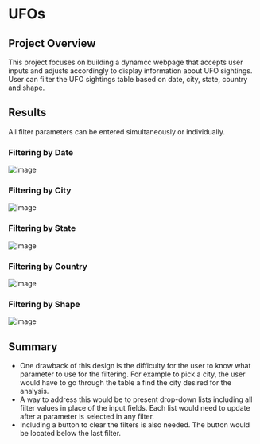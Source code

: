 # UFOs

## Project Overview
This project focuses on building a dynamcc webpage that accepts user inputs and adjusts accordingly to display information about UFO sightings. User can filter the UFO sightings table based on date, city, state, country and shape. 

## Results

All filter parameters can be entered simultaneously or individually.

### Filtering by Date

![image](https://user-images.githubusercontent.com/88639467/139555139-988fdc0c-023e-4ace-ba25-74ca05069669.png)

### Filtering by City

![image](https://user-images.githubusercontent.com/88639467/139555159-bc106652-20ab-4be5-9338-4fa1febfcafe.png)

### Filtering by State

![image](https://user-images.githubusercontent.com/88639467/139555184-5d59db77-c134-4a69-bf7c-f43f9c59e318.png)

### Filtering by Country

![image](https://user-images.githubusercontent.com/88639467/139555210-13a0dbcc-b915-48af-8ce9-c787e42795f6.png)

### Filtering by Shape

![image](https://user-images.githubusercontent.com/88639467/139555227-bcc507f3-b7a5-4825-a29f-be375aca5302.png)



## Summary
- One drawback of this design is the difficulty for the user to know what parameter to use for the filtering. For example to pick a city, the user would have to go through the table a find the city desired for the analysis.
- A way to address this would be to present drop-down lists including all filter values in place of the input fields.
Each list would need to update after a parameter is selected in any filter.
- Including a button to clear the filters is also needed. The button would be located below the last filter.
